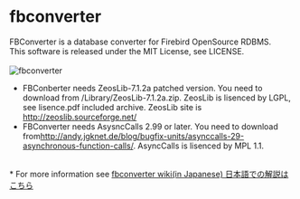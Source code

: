 # fbconverter
FBConverter is a  database converter for Firebird OpenSource RDBMS.<br/>
This software is released under the MIT License, see LICENSE.<br/>
<br/>
![fbconverter](http://ht-deko.com/dk_pic/fbc_screenshot2.png)
* FBConberter needs ZeosLib-7.1.2a patched version. You need to download from /Library/ZeosLib-7.1.2a.zip. ZeosLib is lisenced by LGPL, see lisence.pdf included archive. ZeosLib site is <a href="http://zeoslib.sourceforge.net/">http://zeoslib.sourceforge.net/</a><br/>
* FBConverter needs AsysncCalls 2.99 or later. You need to download from<a href="http://andy.jgknet.de/blog/bugfix-units/asynccalls-29-asynchronous-function-calls/">http://andy.jgknet.de/blog/bugfix-units/asynccalls-29-asynchronous-function-calls/</a>. AsyncCalls is lisenced by MPL 1.1.<br/>
<br/>
* For more information see <a href="https://github.com/tomneko/fbconverter/wiki/Japanese">fbconverter wiki(in Japanese) 日本語での解説はこちら</a>
